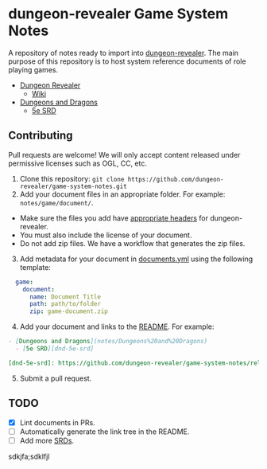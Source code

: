 # dungeon-revealer Game System Notes

A repository of notes ready to import into [dungeon-revealer](https://github.com/dungeon-revealer/dungeon-revealer/). The main purpose of this repository is to host system reference documents of role playing games.


- [Dungeon Revealer](notes/Dungeon%20Revealer/wiki)
  - [Wiki][dungeon-revealer-wiki]
- [Dungeons and Dragons](notes/Dungeons%20and%20Dragons)
  - [5e SRD][dnd-5e-srd]



## Contributing

Pull requests are welcome! We will only accept content released under permissive licenses such as OGL, CC, etc.

1. Clone this repository: `git clone https://github.com/dungeon-revealer/game-system-notes.git`
2. Add your document files in an appropriate folder. For example: `notes/game/document/`.
  - Make sure the files you add have [appropriate headers](https://github.com/dungeon-revealer/dungeon-revealer/wiki/Notes#importing-notes) for dungeon-revealer.
  - You must also include the license of your document.
  - Do not add zip files. We have a workflow that generates the zip files.
3. Add metadata for your document in [documents.yml](documents.yml) using the following template:
```YAML
  game:
    document:
      name: Document Title
      path: path/to/folder
      zip: game-document.zip
```
4. Add your document and links to the [README](README.md). For example:

```Markdown
- [Dungeons and Dragons](notes/Dungeons%20and%20Dragons)
  - [5e SRD][dnd-5e-srd]

[dnd-5e-srd]: https://github.com/dungeon-revealer/game-system-notes/releases/download/v0.2.0/dnd-5e-srd.zip
```
5. Submit a pull request.


## TODO

- [x] Lint documents in PRs.
- [ ] Automatically generate the link tree in the README.
- [ ] Add more [SRDs](https://www.dicegeeks.com/rpg-srds/).

[dnd-5e-srd]: https://github.com/dungeon-revealer/game-system-notes/releases/download/v0.2.0/dnd-5e-srd.zip
[dungeon-revealer-wiki]: https://github.com/dungeon-revealer/game-system-notes/releases/download/v0.2.0/dungeon-revealer-wiki.zip

sdkjfa;sdklfjl